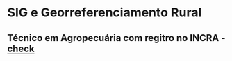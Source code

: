 # SIG e Georreferenciamento Rural
## Técnico em Agropecuária com regitro no INCRA - [check](//sigef.incra.gov.br)
